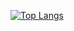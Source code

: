 [![Top Langs](https://github-readme-stats.vercel.app/api/top-langs/?username=Mauma9&layout=donut&theme=holi&show_icons=true)](https://github.com/anuraghazra/github-readme-stats)
